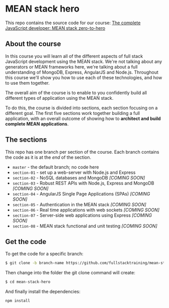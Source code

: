 # MEAN stack hero

This repo contains the source code for our course: [
The complete JavaScript developer: MEAN stack zero-to-hero](http://www.fullstacktraining.com/courses/learn-the-mean-stack)

## About the course

In this course you will learn all of the different aspects of full stack JavaScript development using the MEAN stack. We're not talking about any generators or MEAN frameworks here, we're talking about a full understanding of MongoDB, Express, AngularJS and Node.js. Throughout this course we'll show you how to use each of these technologies, and how to use them together.

The overall aim of the course is to enable to you confidently build all different types of application using the MEAN stack.

To do this, the course is divided into sections, each section focusing on a different goal. The first five sections work together building a full application, with an overall outcome of showing how to **architect and build complete MEAN applications**.

## The sections

This repo has one branch per section of the course. Each branch contains the code as it is at the *end* of the section.

* `master` - the default branch; no code here
* `section-01` - set up a web-server with Node.js and Express
* `section-02` - NoSQL databases and MongoDB *[COMING SOON]*
* `section-03` - Robust REST APIs with Node.js, Express and MongoDB *[COMING SOON]*
* `section-04` - AngularJS Single Page Applications (SPAs) *[COMING SOON]*
* `section-05` - Authentication in the MEAN stack *[COMING SOON]*
* `section-06` - Real time applications with web sockets *[COMING SOON]*
* `section-07` - Server-side web applications using Express *[COMING SOON]*
* `section-08` - MEAN stack functional and unit testing *[COMING SOON]*


## Get the code

To get the code for a specific branch:

```bash
$ git clone -b branch-name https://github.com/fullstacktraining/mean-stack-hero.git
```

Then change into the folder the git clone command will create:

```bash
$ cd mean-stack-hero
```

And finally install the dependencies:

```bash
npm install
```
